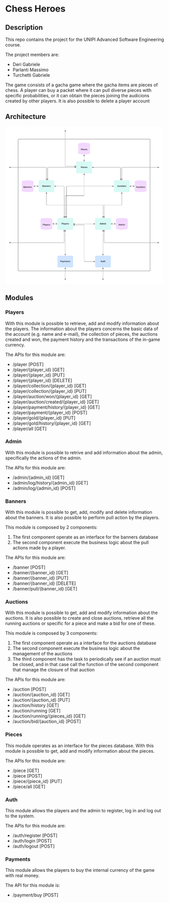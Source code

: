 # Chess Heroes

## Description 

This repo contains the project for the UNIPI Advanced Software Engineering course.

The project members are:
- Deri Gabriele
- Parlanti Massimo
- Turchetti Gabriele

The game consists of a gacha game where the gacha items are pieces of chess. A player can buy a packet where it can pull diverse pieces with specific probabilities, or it can obtain the pieces joining the audicions created by other players. It is also possible to delete a player account

## Architecture

<img src="./assets/architecture.png" width="500">

## Modules

### Players

With this module is possible to retrieve, add and modify information about the players. The information about the players concerns the basic data of the account (e.g. name and e-mail), the collection of pieces, the auctions created and won, the payment history and the transactions of the in-game currency.

The APIs for this module are:
- /player [POST]
- /player/{player_id} [GET]
- /player/{player_id} [PUT]
- /player/{player_id} [DELETE]
- /player/collection/{player_id} [GET]
- /player/collection/{player_id} [PUT]
- /player/auction/won/{player_id} [GET]
- /player/auction/created/{player_id} [GET]
- /player/payment/history/{player_id} [GET]
- /player/payment/{player_id} [POST]
- /player/gold/{player_id} [PUT]
- /player/gold/history/{player_id} [GET]
- /player/all [GET]

### Admin

With this module is possible to retrive and add information about the admin, specifically the actions of the admin.

The APIs for this module are:
- /admin/{admin_id} [GET]
- /admin/log/history/{admin_id} [GET]
- /admin/log/{admin_id} [POST]

### Banners

With this module is possible to get, add, modify and delete information about the banners. It is also possible to perform pull action by the players.

This module is composed by 2 components:
1. The first component operate as an interface for the banners database
2. The second component execute the business logic about the pull actions made by a player.

The APIs for this module are:
- /banner [POST]
- /banner/{banner_id} [GET]
- /banner/{banner_id} [PUT]
- /banner/{banner_id} [DELETE]
- /banner/pull/{banner_id} [GET]

### Auctions

With this module is possible to get, add and modify information about the auctions. It is also possible to create and close auctions, retrieve all the running auctions or specific for a piece and make a bid for one of these.

This module is composed by 3 components:
1. The first component operate as a interface for the auctions database
2. The second component execute the business logic about the management of the auctions
3. The third component has the task to periodically see if an auction must be closed, and in that case call the function of the second component that manage the closure of that auction

The APIs for this module are:
- /auction [POST]
- /auction/{auction_id} [GET]
- /auction/{auction_id} [PUT]
- /auction/history [GET]
- /auction/running [GET]
- /auction/running/{pieces_id} [GET]
- /auction/bid/{auction_id} [POST]

### Pieces

This module operates as an interface for the pieces database. With this module is possible to get, add and modify information about the pieces.

The APIs for this module are:
- /piece [GET]
- /piece [POST]
- /piece/{piece_id} [PUT]
- /piece/all [GET]

### Auth

This module allows the players and the admin to register, log in and log out to the system.

The APIs for this module are:
- /auth/register [POST]
- /auth/login [POST]
- /auth/logout [POST]

### Payments

This module allows the players to buy the internal currency of the game with real money.

The API for this module is:
- /payment/buy [POST]

